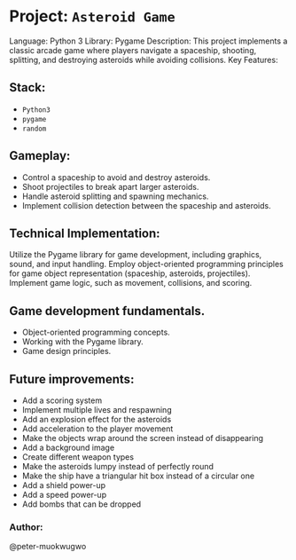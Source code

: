 # Project: `Asteroid Game`

Language: Python 3
Library: Pygame
Description: This project implements a classic arcade game where players navigate a spaceship, shooting, splitting, and destroying asteroids while avoiding collisions.
Key Features:

## Stack: 
- `Python3`
- `pygame`
- `random`

## Gameplay:
-  Control a spaceship to avoid and destroy asteroids.
-  Shoot projectiles to break apart larger asteroids.
-  Handle asteroid splitting and spawning mechanics.
-  Implement collision detection between the spaceship and asteroids.

## Technical Implementation:
Utilize the Pygame library for game development, including graphics, sound, and input handling.
Employ object-oriented programming principles for game object representation (spaceship, asteroids, projectiles).
Implement game logic, such as movement, collisions, and scoring.


## Game development fundamentals.
-  Object-oriented programming concepts.
-  Working with the Pygame library.
-  Game design principles.

## Future improvements:
-  Add a scoring system
-  Implement multiple lives and respawning
-  Add an explosion effect for the asteroids
-  Add acceleration to the player movement
-  Make the objects wrap around the screen instead of disappearing
-  Add a background image
-  Create different weapon types
-  Make the asteroids lumpy instead of perfectly round
-  Make the ship have a triangular hit box instead of a circular one
-  Add a shield power-up
-  Add a speed power-up
-  Add bombs that can be dropped

### Author:
@peter-muokwugwo
